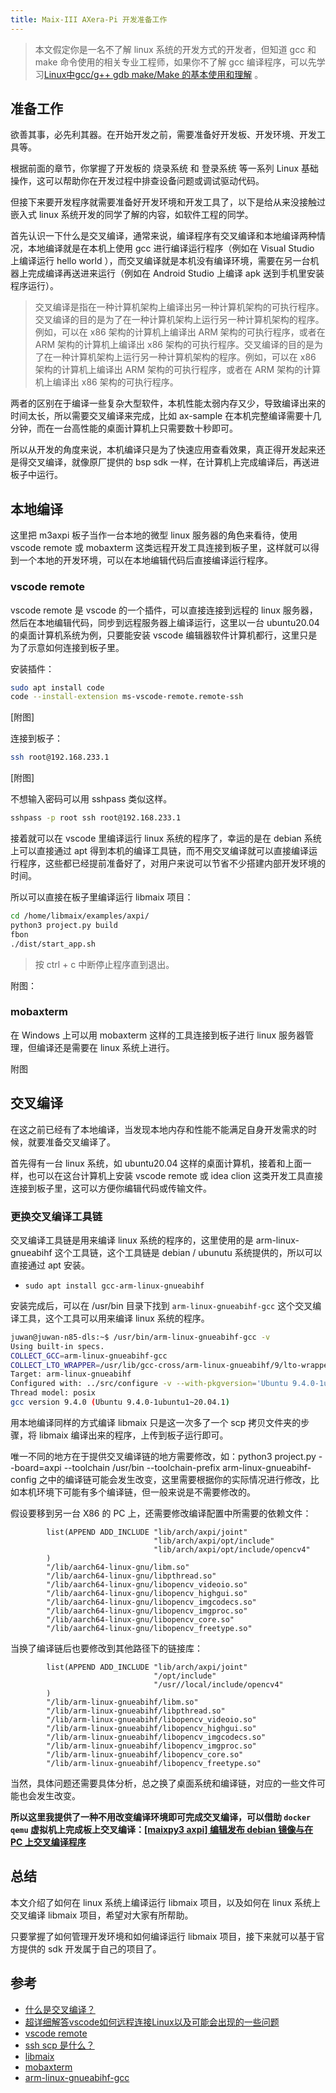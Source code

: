 ```yaml
---
title: Maix-III AXera-Pi 开发准备工作
---
```


> 本文假定你是一名不了解 linux 系统的开发方式的开发者，但知道 gcc 和 make 命令使用的相关专业工程师，如果你不了解 gcc 编译程序，可以先学习[Linux中gcc/g++ gdb make/Make 的基本使用和理解](https://blog.csdn.net/m0_46606290/article/details/123083945) 。

## 准备工作

欲善其事，必先利其器。在开始开发之前，需要准备好开发板、开发环境、开发工具等。

根据前面的章节，你掌握了开发板的 烧录系统 和 登录系统 等一系列 Linux 基础操作，这可以帮助你在开发过程中排查设备问题或调试驱动代码。

但接下来要开发程序就需要准备好开发环境和开发工具了，以下是给从来没接触过嵌入式 linux 系统开发的同学了解的内容，如软件工程的同学。

首先认识一下什么是交叉编译，通常来说，编译程序有交叉编译和本地编译两种情况，本地编译就是在本机上使用 gcc 进行编译运行程序（例如在 Visual Studio 上编译运行 hello world ），而交叉编译就是本机没有编译环境，需要在另一台机器上完成编译再送进来运行（例如在 Android Studio 上编译 apk 送到手机里安装程序运行）。

> 交叉编译是指在一种计算机架构上编译出另一种计算机架构的可执行程序。交叉编译的目的是为了在一种计算机架构上运行另一种计算机架构的程序。例如，可以在 x86 架构的计算机上编译出 ARM 架构的可执行程序，或者在 ARM 架构的计算机上编译出 x86 架构的可执行程序。交叉编译的目的是为了在一种计算机架构上运行另一种计算机架构的程序。例如，可以在 x86 架构的计算机上编译出 ARM 架构的可执行程序，或者在 ARM 架构的计算机上编译出 x86 架构的可执行程序。

两者的区别在于编译一些复杂大型软件，本机性能太弱内存又少，导致编译出来的时间太长，所以需要交叉编译来完成，比如 ax-sample 在本机完整编译需要十几分钟，而在一台高性能的桌面计算机上只需要数十秒即可。

所以从开发的角度来说，本机编译只是为了快速应用查看效果，真正得开发起来还是得交叉编译，就像原厂提供的 bsp sdk 一样，在计算机上完成编译后，再送进板子中运行。

## 本地编译

这里把 m3axpi 板子当作一台本地的微型 linux 服务器的角色来看待，使用 vscode remote 或 mobaxterm 这类远程开发工具连接到板子里，这样就可以得到一个本地的开发环境，可以在本地编辑代码后直接编译运行程序。

### vscode remote

vscode remote 是 vscode 的一个插件，可以直接连接到远程的 linux 服务器，然后在本地编辑代码，同步到远程服务器上编译运行，这里以一台 ubuntu20.04 的桌面计算机系统为例，只要能安装 vscode 编辑器软件计算机都行，这里只是为了示意如何连接到板子里。

安装插件：

```bash
sudo apt install code
code --install-extension ms-vscode-remote.remote-ssh
```

[附图]

连接到板子：

```bash
ssh root@192.168.233.1
```

[附图]

不想输入密码可以用 sshpass 类似这样。

```bash
sshpass -p root ssh root@192.168.233.1
```

接着就可以在 vscode 里编译运行 linux 系统的程序了，幸运的是在 debian 系统上可以直接通过 apt 得到本机的编译工具链，而不用交叉编译就可以直接编译运行程序，这些都已经提前准备好了，对用户来说可以节省不少搭建内部开发环境的时间。

所以可以直接在板子里编译运行 libmaix 项目：

```bash
cd /home/libmaix/examples/axpi/
python3 project.py build
fbon
./dist/start_app.sh
```

> 按 ctrl + c 中断停止程序直到退出。

附图：

### mobaxterm

在 Windows 上可以用 mobaxterm 这样的工具连接到板子进行 linux 服务器管理，但编译还是需要在 linux 系统上进行。

附图

## 交叉编译

在这之前已经有了本地编译，当发现本地内存和性能不能满足自身开发需求的时候，就要准备交叉编译了。

首先得有一台 linux 系统，如 ubuntu20.04 这样的桌面计算机，接着和上面一样，也可以在这台计算机上安装 vscode remote 或 idea clion 这类开发工具直接连接到板子里，这可以方便你编辑代码或传输文件。

### 更换交叉编译工具链

交叉编译工具链是用来编译 linux 系统的程序的，这里使用的是 arm-linux-gnueabihf 这个工具链，这个工具链是 debian / ubunutu 系统提供的，所以可以直接通过 apt 安装。

- `sudo apt install gcc-arm-linux-gnueabihf`

安装完成后，可以在 /usr/bin 目录下找到 `arm-linux-gnueabihf-gcc` 这个交叉编译工具，这个工具可以用来编译 linux 系统的程序。

```bash
juwan@juwan-n85-dls:~$ /usr/bin/arm-linux-gnueabihf-gcc -v
Using built-in specs.
COLLECT_GCC=arm-linux-gnueabihf-gcc
COLLECT_LTO_WRAPPER=/usr/lib/gcc-cross/arm-linux-gnueabihf/9/lto-wrapper
Target: arm-linux-gnueabihf
Configured with: ../src/configure -v --with-pkgversion='Ubuntu 9.4.0-1ubuntu1~20.04.1' --with-bugurl=file:///usr/share/doc/gcc-9/README.Bugs --enable-languages=c,ada,c++,go,d,fortran,objc,obj-c++,gm2 --prefix=/usr --with-gcc-major-version-only --program-suffix=-9 --enable-shared --enable-linker-build-id --libexecdir=/usr/lib --without-included-gettext --enable-threads=posix --libdir=/usr/lib --enable-nls --with-sysroot=/ --enable-clocale=gnu --enable-libstdcxx-debug --enable-libstdcxx-time=yes --with-default-libstdcxx-abi=new --enable-gnu-unique-object --disable-libitm --disable-libquadmath --disable-libquadmath-support --enable-plugin --enable-default-pie --with-system-zlib --without-target-system-zlib --enable-libpth-m2 --enable-multiarch --enable-multilib --disable-sjlj-exceptions --with-arch=armv7-a --with-fpu=vfpv3-d16 --with-float=hard --with-mode=thumb --disable-werror --enable-multilib --enable-checking=release --build=x86_64-linux-gnu --host=x86_64-linux-gnu --target=arm-linux-gnueabihf --program-prefix=arm-linux-gnueabihf- --includedir=/usr/arm-linux-gnueabihf/include
Thread model: posix
gcc version 9.4.0 (Ubuntu 9.4.0-1ubuntu1~20.04.1)
```

用本地编译同样的方式编译 libmaix 只是这一次多了一个 scp 拷贝文件夹的步骤，将 libmaix 编译出来的程序，上传到板子运行即可。

唯一不同的地方在于提供交叉编译链的地方需要修改，如：python3 project.py --board=axpi --toolchain /usr/bin --toolchain-prefix arm-linux-gnueabihf- config 之中的编译链可能会发生改变，这里需要根据你的实际情况进行修改，比如本机环境下可能有多个编译链，但一般来说是不需要修改的。

假设要移到另一台 X86 的 PC 上，还需要修改编译配置中所需要的依赖文件：

```
        list(APPEND ADD_INCLUDE "lib/arch/axpi/joint"
                                "lib/arch/axpi/opt/include"
                                "lib/arch/axpi/opt/include/opencv4"
        )
        "/lib/aarch64-linux-gnu/libm.so"
        "/lib/aarch64-linux-gnu/libpthread.so"
        "/lib/aarch64-linux-gnu/libopencv_videoio.so"
        "/lib/aarch64-linux-gnu/libopencv_highgui.so"
        "/lib/aarch64-linux-gnu/libopencv_imgcodecs.so"
        "/lib/aarch64-linux-gnu/libopencv_imgproc.so"
        "/lib/aarch64-linux-gnu/libopencv_core.so"
        "/lib/aarch64-linux-gnu/libopencv_freetype.so"
```

当换了编译链后也要修改到其他路径下的链接库：

```
        list(APPEND ADD_INCLUDE "lib/arch/axpi/joint"
                                "/opt/include"
                                "/usr//local/include/opencv4"
        )
        "/lib/arm-linux-gnueabihf/libm.so"
        "/lib/arm-linux-gnueabihf/libpthread.so"
        "/lib/arm-linux-gnueabihf/libopencv_videoio.so"
        "/lib/arm-linux-gnueabihf/libopencv_highgui.so"
        "/lib/arm-linux-gnueabihf/libopencv_imgcodecs.so"
        "/lib/arm-linux-gnueabihf/libopencv_imgproc.so"
        "/lib/arm-linux-gnueabihf/libopencv_core.so"
        "/lib/arm-linux-gnueabihf/libopencv_freetype.so"
```

当然，具体问题还需要具体分析，总之换了桌面系统和编译链，对应的一些文件可能也会发生改变。


**所以这里我提供了一种不用改变编译环境即可完成交叉编译，可以借助 `docker qemu` 虚拟机上完成板上交叉编译：[[maixpy3 axpi] 编辑发布 debian 镜像与在 PC 上交叉编译程序](https://www.cnblogs.com/juwan/p/16769237.html)**

## 总结

本文介绍了如何在 linux 系统上编译运行 libmaix 项目，以及如何在 linux 系统上交叉编译 libmaix 项目，希望对大家有所帮助。

只要掌握了如何管理开发环境和如何编译运行 libmaix 项目，接下来就可以基于官方提供的 sdk 开发属于自己的项目了。

## 参考

* [什么是交叉编译？](https://cn.bing.com/search?q=%E4%BB%80%E4%B9%88%E6%98%AF%E4%BA%A4%E5%8F%89%E7%BC%96%E8%AF%91%EF%BC%9F)
* [超详细解答vscode如何远程连接Linux以及可能会出现的一些问题](https://blog.csdn.net/cxn15335120506/article/details/123238233)
* [vscode remote](code.visualstudio.com/docs/remote/remote-overview)
* [ssh scp 是什么？](https://cn.bing.com/search?q=ssh+scp+%E6%98%AF%E4%BB%80%E4%B9%88%EF%BC%9F)
* [libmaix](github.com/sipeed/libmaix)
* [mobaxterm](mobaxterm.mobatek.net)
* [arm-linux-gnueabihf-gcc](packages.ubuntu.com/focal/gcc-arm-linux-gnueabihf)
